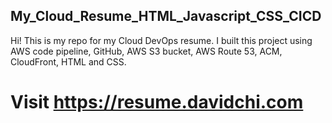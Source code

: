 ## My_Cloud_Resume_HTML_Javascript_CSS_CICD
Hi! This is my repo for my Cloud DevOps resume. I built this project using AWS code pipeline, GitHub, AWS S3 bucket, AWS Route 53, ACM, CloudFront, HTML and CSS.

# Visit https://resume.davidchi.com

